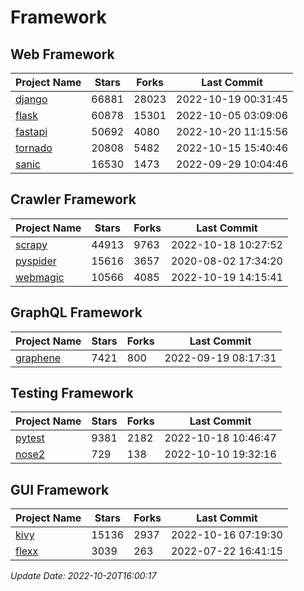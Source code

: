 # Framework

## Web Framework
| Project Name | Stars | Forks | Last Commit |
| ------------ | ----- | ----- | ----------- |
| [django](https://github.com/django/django) | 66881 | 28023 | 2022-10-19 00:31:45 |
| [flask](https://github.com/pallets/flask) | 60878 | 15301 | 2022-10-05 03:09:06 |
| [fastapi](https://github.com/tiangolo/fastapi) | 50692 | 4080 | 2022-10-20 11:15:56 |
| [tornado](https://github.com/tornadoweb/tornado) | 20808 | 5482 | 2022-10-15 15:40:46 |
| [sanic](https://github.com/sanic-org/sanic) | 16530 | 1473 | 2022-09-29 10:04:46 |

## Crawler Framework
| Project Name | Stars | Forks | Last Commit |
| ------------ | ----- | ----- | ----------- |
| [scrapy](https://github.com/scrapy/scrapy) | 44913 | 9763 | 2022-10-18 10:27:52 |
| [pyspider](https://github.com/binux/pyspider) | 15616 | 3657 | 2020-08-02 17:34:20 |
| [webmagic](https://github.com/code4craft/webmagic) | 10566 | 4085 | 2022-10-19 14:15:41 |

## GraphQL Framework
| Project Name | Stars | Forks | Last Commit |
| ------------ | ----- | ----- | ----------- |
| [graphene](https://github.com/graphql-python/graphene) | 7421 | 800 | 2022-09-19 08:17:31 |

## Testing Framework
| Project Name | Stars | Forks | Last Commit |
| ------------ | ----- | ----- | ----------- |
| [pytest](https://github.com/pytest-dev/pytest) | 9381 | 2182 | 2022-10-18 10:46:47 |
| [nose2](https://github.com/nose-devs/nose2) | 729 | 138 | 2022-10-10 19:32:16 |

## GUI Framework
| Project Name | Stars | Forks | Last Commit |
| ------------ | ----- | ----- | ----------- |
| [kivy](https://github.com/kivy/kivy) | 15136 | 2937 | 2022-10-16 07:19:30 |
| [flexx](https://github.com/flexxui/flexx) | 3039 | 263 | 2022-07-22 16:41:15 |

*Update Date: 2022-10-20T16:00:17*